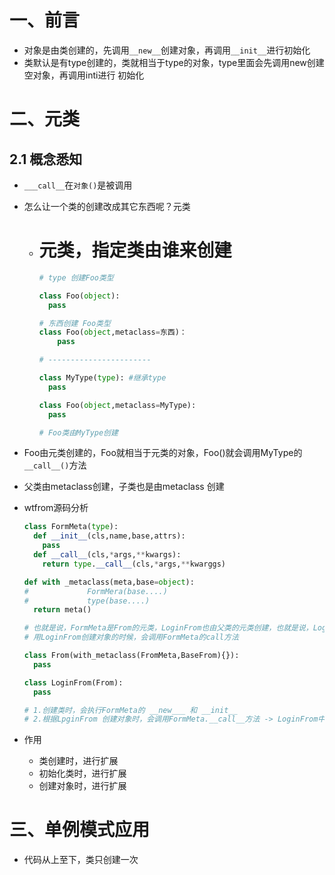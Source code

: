 # 一、前言

- 对象是由类创建的，先调用`__new__`创建对象，再调用`__init__`进行初始化
- 类默认是有type创建的，类就相当于type的对象，type里面会先调用new创建空对象，再调用inti进行 初始化

# 二、元类

## 2.1 概念悉知

- `___call__`在`对象()`是被调用

- 怎么让一个类的创建改成其它东西呢？元类

  - # 元类，指定类由谁来创建

    ```python
    # type 创建Foo类型
    
    class Foo(object):
      pass
    
    # 东西创建 Foo类型
    class Foo(object,metaclass=东西)：
    	pass
    
    # ----------------------- 
    
    class MyType(type): #继承type
      pass
    
    class Foo(object,metaclass=MyType):
      pass
    
    # Foo类由MyType创建
    
    ```

- Foo由元类创建的，Foo就相当于元类的对象，Foo()就会调用MyType的`__call__()`方法

- 父类由metaclass创建，子类也是由metaclass 创建

- wtfrom源码分析

  ```python
  class FormMeta(type):
    def __init__(cls,name,base,attrs):
      pass
    def __call__(cls,*args,**kwargs):
      return type.__call__(cls,*args,**kwarggs)
  
  def with _metaclass(meta,base=object):
  #				FormMera(base....) 
  #				type(base....)
    return meta()
  
  # 也就是说，FormMeta是From的元类，LoginFrom也由父类的元类创建，也就是说，LoginFrom类的创建会调用FormMeta的new和init
  # 用LoginFrom创建对象的时候，会调用FormMeta的call方法
  
  class From(with_metaclass(FromMeta,BaseFrom){}):
    pass
  
  class LoginFrom(From):
    pass
  
  # 1.创建类时，会执行FormMeta的 __new___ 和 __init__ 
  # 2.根据LpginFrom 创建对象时，会调用FormMeta.__call__方法 -> LoginFrom中的new去创建对象，init去初始化对象
  ```

  

- 作用
  - 类创建时，进行扩展
  - 初始化类时，进行扩展
  - 创建对象时，进行扩展

# 三、单例模式应用

- 代码从上至下，类只创建一次  